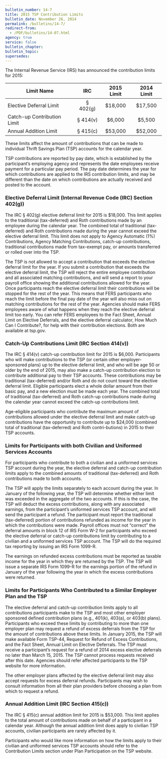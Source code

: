 ```yaml
---
bulletin_number: 14-7
title: 2015 TSP Contribution Limits
bulletin_date: November 26, 2014
permalink: /bulletins/14-7/
redirect-from:
  - /PDF/bulletins/14-07.html
agency: true
service: false
bulletin_chapter:
bulletin_topic:
supersedes:
---
```


The Internal Revenue Service (IRS) has announced the contribution limits for 2015:

<table class="tableRegular">
<thead>
<tr><th>Limit Name</th><th>IRC</th><th>2015 Limit</th><th>2014 Limit</th></tr>
</thead>
<tbody>
<tr>
<td>Elective Deferral Limit</td>
<td style="text-align: center;">§ 402(g)</td>
<td style="text-align: center;">$18,000</td>
<td style="text-align: center;">$17,500</td>
</tr>
<tr>
<td>Catch-up Contribution Limit</td>
<td style="text-align: center;">§ 414(v)</td>
<td style="text-align: center;">$6,000</td>
<td style="text-align: center;">$5,500</td>
</tr>
<tr>
<td>Annual Addition Limit</td>
<td style="text-align: center;">§ 415(c)</td>
<td style="text-align: center;">$53,000</td>
<td style="text-align: center;">$52,000</td>
</tr>
</tbody>
</table>
<p>These limits affect the amount of contributions that can be made to individual Thrift Savings Plan (TSP) accounts for the calendar year.</p>
<p>TSP contributions are reported by pay date, which is established by the participant’s employing agency and represents the date employees receive payment for a particular pay period. The pay date determines the year for which contributions are applied to the IRS contribution limits, and may be different than the date on which contributions are actually received and posted to the account.</p>
<h3>Elective Deferral Limit (Internal Revenue Code (IRC) Section 402(g))</h3>
<p>The IRC § 402(g) elective deferral limit for 2015 is $18,000. This limit applies to the traditional (tax-deferred) and Roth contributions made by an employee during the calendar year. The combined total of traditional (tax-deferred) and Roth contributions made during the year cannot exceed the elective deferral limit. This limit does not apply to Agency Automatic (1%) Contributions, Agency Matching Contributions, catch-up contributions, traditional contributions made from tax-exempt pay, or amounts transferred or rolled over into the TSP.</p>
<p>The TSP is not allowed to accept a contribution that exceeds the elective deferral limit for the year. If you submit a contribution that exceeds the elective deferral limit, the TSP will reject the entire employee contribution and all associated matching contributions, and will send a report to your payroll office showing the additional contributions allowed for the year. Once participants reach the elective deferral limit their contributions will be stopped for the rest of the year. This means that FERS participants who reach the limit before the final pay date of the year will also miss out on matching contributions for the rest of the year. Agencies should make FERS employees aware of what happens when they reach the elective deferral limit too early. You can refer FERS employees to the Fact Sheet, Annual Limit on Elective Deferrals, and the elective deferral calculator, How Much Can I Contribute?, for help with their contribution elections. Both are available at tsp.gov.</p>
<h3>Catch-Up Contributions Limit (IRC Section 414(v))</h3>
<p>The IRC § 414(v) catch-up contribution limit for 2015 is $6,000. Participants who will make contributions to the TSP (or certain other employer-sponsored plans) up to the elective deferral limit, and who will be age 50 or older by the end of 2015, may also make a catch-up contribution election to contribute additional pay to their TSP accounts. These contributions may be traditional (tax-deferred) and/or Roth and do not count toward the elective deferral limit. Eligible participants elect a whole dollar amount from their basic pay, and a new election must be made each year. The combined total of traditional (tax-deferred) and Roth catch-up contributions made during the calendar year cannot exceed the catch-up contributions limit.</p>
<p>Age-eligible participants who contribute the maximum amount of contributions allowed under the elective deferral limit and make catch-up contributions have the opportunity to contribute up to $24,000 (combined total of traditional (tax-deferred) and Roth contri-butions) in 2015 to their TSP accounts.</p>
<h3>Limits for Participants with both Civilian and Uniformed Services Accounts</h3>
<p>For participants who contribute to both a civilian and a uniformed services TSP account during the year, the elective deferral and catch-up contribution limits apply to the combined amounts of traditional (tax-deferred) and Roth contributions made to both accounts.</p>
<p>The TSP will apply the limits separately to each account during the year. In January of the following year, the TSP will determine whether either limit was exceeded in the aggregate of the two accounts. If this is the case, the TSP will deduct the excess contributions, along with any associated earnings, from the participant’s uniformed services TSP account, and will send the participant a refund. The participant must report the traditional (tax-deferred) portion of contributions refunded as income for the year in which the contributions were made. Payroll offices must not “correct” the deferral amounts in block 12 of IRS Form W-2 for participants who exceed the elective deferral or catch-up contributions limit by contributing to a civilian and a uniformed services TSP account. The TSP will do the required tax reporting by issuing an IRS Form 1099-R.</p>
<p>The earnings on refunded excess contributions must be reported as taxable income for the year in which they are returned by the TSP. The TSP will issue a separate IRS Form 1099-R for the earnings portion of the refund in January of the year following the year in which the excess contributions were returned.</p>
<h3>Limits for Participants Who Contributed to a Similar Employer Plan and the TSP</h3>
<p>The elective deferral and catch-up contribution limits apply to all contributions participants make to the TSP and most other employer sponsored defined contribution plans (e.g., 401(k), 403(a), or 403(b) plans). Participants who exceed these limits by contributing to more than one employer plan may request a refund of excess deferrals from the TSP for the amount of contributions above these limits. In January 2015, the TSP will make available Form TSP-44, Request for Refund of Excess Contributions, and the Fact Sheet, Annual Limit on Elective Deferrals. The TSP must receive a participant’s request for a refund of 2014 excess elective deferrals no later than March 15, 2015. The TSP cannot process requests received after this date. Agencies should refer affected participants to the TSP website for more information.</p>
<p>The other employer plans affected by the elective deferral limit may also accept requests for excess deferral refunds. Participants may wish to consult information from all their plan providers before choosing a plan from which to request a refund.</p>
<h3>Annual Addition Limit (IRC Section 415(c))</h3>
<p>The IRC § 415(c) annual addition limit for 2015 is $53,000. This limit applies to the total amount of contributions made on behalf of a participant in a calendar year. Although the annual addition limit does apply to civilian TSP accounts, civilian participants are rarely affected by it.</p>
<p>Participants who would like more information on how the limits apply to their civilian and uniformed services TSP accounts should refer to the Contribution Limits section under Plan Participation on the TSP website.</p>

<!-- CONTENT END -->
